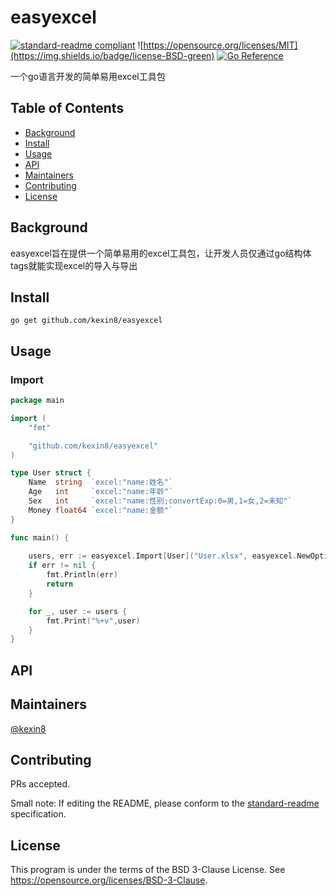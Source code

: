 # easyexcel

[![standard-readme compliant](https://img.shields.io/badge/standard--readme-OK-green.svg?style=flat-square)](https://github.com/RichardLitt/standard-readme)
![https://opensource.org/licenses/MIT](https://img.shields.io/badge/license-BSD-green)
[![Go Reference](https://pkg.go.dev/badge/github.com/kexin8/easyexcel.svg)](https://pkg.go.dev/github.com/kexin8/easyexcel)

一个go语言开发的简单易用excel工具包

## Table of Contents

- [Background](#background)
- [Install](#install)
- [Usage](#usage)
- [API](#api)
- [Maintainers](#maintainers)
- [Contributing](#contributing)
- [License](#license)

## Background
easyexcel旨在提供一个简单易用的excel工具包，让开发人员仅通过go结构体tags就能实现excel的导入与导出

## Install

```shell
go get github.com/kexin8/easyexcel
```

## Usage

### Import

```go
package main

import (
    "fmt"

    "github.com/kexin8/easyexcel"
)

type User struct {
	Name  string  `excel:"name:姓名"`
	Age   int     `excel:"name:年龄"`
	Sex   int     `excel:"name:性别;convertExp:0=男,1=女,2=未知"`
	Money float64 `excel:"name:金额"`
}

func main() {
    
    users, err := easyexcel.Import[User]("User.xlsx", easyexcel.NewOption())
    if err != nil {
        fmt.Println(err)
        return
    }

    for _, user := users {
        fmt.Print("%+v",user)
    }
}

```

## API

## Maintainers

[@kexin8](https://github.com/https://github.com/kexin8)

## Contributing

PRs accepted.

Small note: If editing the README, please conform to the [standard-readme](https://github.com/RichardLitt/standard-readme) specification.

## License

This program is under the terms of the BSD 3-Clause License. See https://opensource.org/licenses/BSD-3-Clause.
